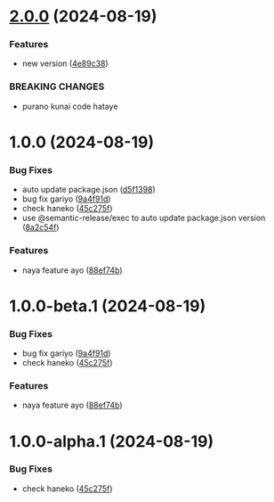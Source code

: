 # [2.0.0](https://github.com/ramankarki/learn-git-nginx/compare/v1.0.0...v2.0.0) (2024-08-19)


### Features

* new version ([4e89c38](https://github.com/ramankarki/learn-git-nginx/commit/4e89c384d9b2acd2c9c655f6448cfba663ed9c8d))


### BREAKING CHANGES

* purano kunai code hataye

# 1.0.0 (2024-08-19)


### Bug Fixes

* auto update package.json ([d5f1398](https://github.com/ramankarki/learn-git-nginx/commit/d5f13983e8dcb7e33b7ee6934f80f2c3067c1f56))
* bug fix gariyo ([9a4f91d](https://github.com/ramankarki/learn-git-nginx/commit/9a4f91dff8aecdfe527761475dc13c71c390af44))
* check haneko ([45c275f](https://github.com/ramankarki/learn-git-nginx/commit/45c275f17fb8fea6afa90d1d7081548774ec294f))
* use @semantic-release/exec to auto update package.json version ([8a2c54f](https://github.com/ramankarki/learn-git-nginx/commit/8a2c54fb09a5d453c6755630c7dc601ca7918018))


### Features

* naya feature ayo ([88ef74b](https://github.com/ramankarki/learn-git-nginx/commit/88ef74bd01a52d0aeb4648ab1b9c9854042f6eac))

# 1.0.0-beta.1 (2024-08-19)

### Bug Fixes

- bug fix gariyo ([9a4f91d](https://github.com/ramankarki/learn-git-nginx/commit/9a4f91dff8aecdfe527761475dc13c71c390af44))
- check haneko ([45c275f](https://github.com/ramankarki/learn-git-nginx/commit/45c275f17fb8fea6afa90d1d7081548774ec294f))

### Features

- naya feature ayo ([88ef74b](https://github.com/ramankarki/learn-git-nginx/commit/88ef74bd01a52d0aeb4648ab1b9c9854042f6eac))

# 1.0.0-alpha.1 (2024-08-19)

### Bug Fixes

- check haneko ([45c275f](https://github.com/ramankarki/learn-git-nginx/commit/45c275f17fb8fea6afa90d1d7081548774ec294f))
